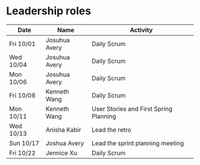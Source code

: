 # Leadership roles

| Date      | Name              | Activity                                               |
|-----------|-------------------|--------------------------------------------------------|
| Fri 10/01 | Josuhua Avery     | Daily Scrum                                            | 
| Wed 10/04 | Josuhua Avery     | Daily Scrum                                            | 
| Mon 10/06 | Josuhua Avery     | Daily Scrum                                            | 
| Fri 10/08 | Kenneth Wang      | Daily Scrum                                            |
| Mon 10/11 | Kenneth Wang      | User Stories and First Spring Planning                                  | 
| Wed 10/13 | Anisha Kabir      | Lead the retro                                        | 
| Sun 10/17 | Joshua Avery      | Lead the sprint planning meeting |
| Fri 10/22 | Jennice Xu    | Daily Scrum |

